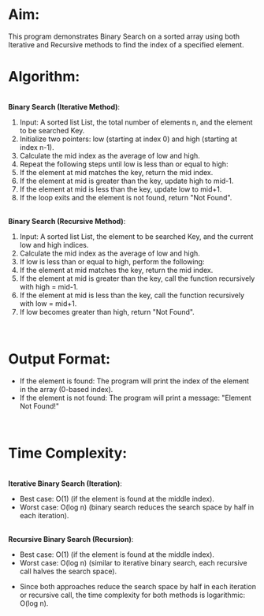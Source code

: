 <h1>
<b>Aim:</b>
</h1>
This program demonstrates Binary Search on a sorted array using both Iterative and Recursive methods to find the index of a specified element.
<br>
<h1>Algorithm:</h1>
<br>
<b>Binary Search (Iterative Method)</b>:
<ol>
<li>Input: A sorted list List, the total number of elements n, and the element to be searched Key.</li>
<li>Initialize two pointers: low (starting at index 0) and high (starting at index n-1).</li>
<li>Calculate the mid index as the average of low and high.</li>
<li>Repeat the following steps until low is less than or equal to high:</li>
<li>If the element at mid matches the key, return the mid index.</li>
<li>If the element at mid is greater than the key, update high to mid-1.</li>
<li>If the element at mid is less than the key, update low to mid+1.</li>
<li>If the loop exits and the element is not found, return "Not Found".</li>
</ol>
<br>
<b>Binary Search (Recursive Method)</b>:
<ol>
<li>Input: A sorted list List, the element to be searched Key, and the current low and high indices.</li>
<li>Calculate the mid index as the average of low and high.</li>
<li>If low is less than or equal to high, perform the following:</li>
<li>If the element at mid matches the key, return the mid index.</li>
<li>If the element at mid is greater than the key, call the function recursively with high = mid-1.</li>
<li>If the element at mid is less than the key, call the function recursively with low = mid+1.</li>
<li>If low becomes greater than high, return "Not Found".</li>
</ol>
<br>
<h1><b>Output Format</b>:</h1>
<ul>
<li>If the element is found: The program will print the index of the element in the array (0-based index).</li>
<li>If the element is not found: The program will print a message: "Element Not Found!"</li>
</ul>
<br>
<h1><b>Time Complexity</b>:</h1>
<br>
<b>Iterative Binary Search (Iteration)</b>:<br>
<ul>
<li>Best case: O(1) (if the element is found at the middle index).</li>
<li>Worst case: O(log n) (binary search reduces the search space by half in each iteration).</li>
</ul>
<br>
<b>Recursive Binary Search (Recursion)</b>:<br>
<ul>
<li>Best case: O(1) (if the element is found at the middle index).</li>
<li>Worst case: O(log n) (similar to iterative binary search, each recursive call halves the search space).</li>
</ul>
<ul>
<li>Since both approaches reduce the search space by half in each iteration or recursive call, the time complexity for both methods is logarithmic: O(log n).</li>
</ul>